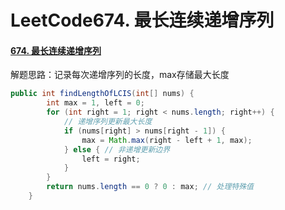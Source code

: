 # LeetCode674. 最长连续递增序列

#### [674. 最长连续递增序列](https://leetcode-cn.com/problems/longest-continuous-increasing-subsequence/)

解题思路：记录每次递增序列的长度，max存储最大长度

```java
public int findLengthOfLCIS(int[] nums) {
        int max = 1, left = 0;
        for (int right = 1; right < nums.length; right++) {
            // 递增序列更新最大长度
            if (nums[right] > nums[right - 1]) {
                max = Math.max(right - left + 1, max);
            } else { // 非递增更新边界
                left = right;
            }
        }
        return nums.length == 0 ? 0 : max; // 处理特殊值
    }
```

